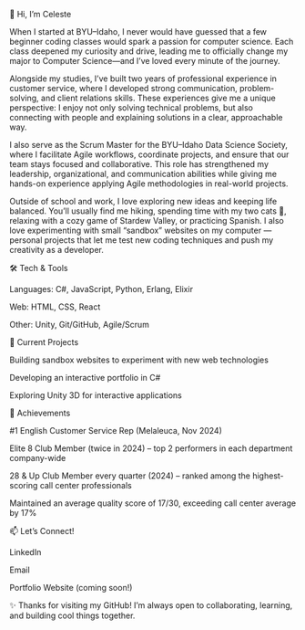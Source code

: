 👋 Hi, I’m Celeste

When I started at BYU–Idaho, I never would have guessed that a few beginner coding classes would spark a passion for computer science. Each class deepened my curiosity and drive, leading me to officially change my major to Computer Science—and I’ve loved every minute of the journey.

Alongside my studies, I’ve built two years of professional experience in customer service, where I developed strong communication, problem-solving, and client relations skills. These experiences give me a unique perspective: I enjoy not only solving technical problems, but also connecting with people and explaining solutions in a clear, approachable way.

I also serve as the Scrum Master for the BYU–Idaho Data Science Society, where I facilitate Agile workflows, coordinate projects, and ensure that our team stays focused and collaborative. This role has strengthened my leadership, organizational, and communication abilities while giving me hands-on experience applying Agile methodologies in real-world projects.

Outside of school and work, I love exploring new ideas and keeping life balanced. You’ll usually find me hiking, spending time with my two cats 🐾, relaxing with a cozy game of Stardew Valley, or practicing Spanish. I also love experimenting with small “sandbox” websites on my computer — personal projects that let me test new coding techniques and push my creativity as a developer.

🛠️ Tech & Tools

Languages: C#, JavaScript, Python, Erlang, Elixir

Web: HTML, CSS, React

Other: Unity, Git/GitHub, Agile/Scrum

📌 Current Projects

Building sandbox websites to experiment with new web technologies

Developing an interactive portfolio in C#

Exploring Unity 3D for interactive applications

🌟 Achievements

#1 English Customer Service Rep (Melaleuca, Nov 2024)

Elite 8 Club Member (twice in 2024) – top 2 performers in each department company-wide

28 & Up Club Member every quarter (2024) – ranked among the highest-scoring call center professionals

Maintained an average quality score of 17/30, exceeding call center average by 17%

📫 Let’s Connect!

LinkedIn

Email

Portfolio Website
 (coming soon!)

✨ Thanks for visiting my GitHub! I’m always open to collaborating, learning, and building cool things together.
